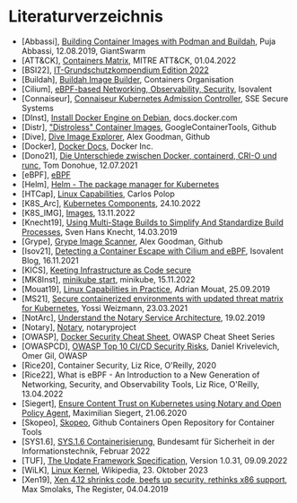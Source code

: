 # Literaturverzeichnis

- [Abbassi], [Building Container Images with Podman and Buildah](https://www.giantswarm.io/blog/building-container-images-with-podman-and-buildah), Puja Abbassi, 12.08.2019, GiantSwarm
- [ATT&CK], [Containers Matrix](https://attack.mitre.org/matrices/enterprise/containers/), MITRE ATT&CK, 01.04.2022
- [BSI22], [IT-Grundschutzkompendium Edition 2022](https://www.bsi.bund.de/SharedDocs/Downloads/DE/BSI/Grundschutz/Kompendium/IT_Grundschutz_Kompendium_Edition2022.pdf?__blob=publicationFile&v=3)
- [Buildah], [Buildah Image Builder](https://buildah.io/), Containers Organisation
- [Cilium], [eBPF-based Networking, Observability, Security](cilium.io), Isovalent
- [Connaiseur], [Connaiseur Kubernetes Admission Controller](https://github.com/sse-secure-systems/connaisseur), SSE Secure Systems
- [DInst], [Install Docker Engine on Debian](https://docs.docker.com/engine/install/debian/), docs.docker.com
- [Distr], ["Distroless" Container Images](https://github.com/GoogleContainerTools/distroless), GoogleContainerTools, Github
- [Dive], [Dive Image Explorer](https://github.com/wagoodman/dive), Alex Goodman, Github
- [Docker], [Docker Docs](https://docs.docker.com/), Docker Inc.
- [Dono21], [Die Unterschiede zwischen Docker, containerd, CRI-O und runc](https://www.kreyman.de/index.php/others/linux-kubernetes/232-unterschiede-zwischen-docker-containerd-cri-o-und-runc), Tom Donohue, 12.07.2021
- [eBPF], [eBPF](https://ebpf.io/)
- [Helm], [Helm - The package manager for Kubernetes](https://helm.sh/)
- [HTCap], [Linux Capabilities](https://book.hacktricks.xyz/linux-hardening/privilege-escalation/linux-capabilities), Carlos Polop
- [K8S_Arc], [Kubernetes Components](https://kubernetes.io/docs/concepts/overview/components/), 24.10.2022
- [K8S_IMG], [Images](https://kubernetes.io/docs/concepts/containers/images/), 13.11.2022
- [Knecht19], [Using Multi-Stage Builds to Simplify And Standardize Build Processes](https://medium.com/capital-one-tech/multi-stage-builds-and-dockerfile-b5866d9e2f84), Sven Hans Knecht, 14.03.2019
- [Grype], [Grype Image Scanner](https://github.com/anchore/grype), Alex Goodman, Github
- [Isov21], [Detecting a Container Escape with Cilium and eBPF](https://isovalent.com/blog/post/2021-11-container-escape/), Isovalent Blog, 16.11.2021
- [KICS], [Keeting Infrastructure as Code secure](https://kics.io/)
- [MK8Inst], [minikube start](https://minikube.sigs.k8s.io/docs/start/), minikube, 15.11.2022
- [Mouat19], [Linux Capabilities in Practice](https://blog.container-solutions.com/linux-capabilities-in-practice), Adrian Mouat, 25.09.2019
- [MS21], [Secure containerized environments with updated threat matrix for Kubernetes](https://www.microsoft.com/en-us/security/blog/2021/03/23/secure-containerized-environments-with-updated-threat-matrix-for-kubernetes/), Yossi Weizmann, 23.03.2021
- [NotArc], [Understand the Notary Service Architecture](https://github.com/notaryproject/notary/blob/master/docs/service_architecture.md#threat-model), 19.02.2019
- [Notary], [Notary](https://github.com/notaryproject/notary), notaryproject
- [OWASP], [Docker Security Cheat Sheet](https://cheatsheetseries.owasp.org/cheatsheets/Docker_Security_Cheat_Sheet.html), OWASP Cheat Sheet Series
- [OWASPCD], [OWASP Top 10 CI/CD Security Risks](https://owasp.org/www-project-top-10-ci-cd-security-risks/), Daniel Krivelevich, Omer Gil, OWASP
- [Rice20], Container Security, Liz Rice, O'Reilly, 2020
- [Rice22], What is eBPF - An Introduction to a New Generation of Networking, Security, and Observability Tools, Liz Rice, O'Reilly, 13.04.2022
- [Siegert], [Ensure Content Trust on Kubernetes using Notary and Open Policy Agent](https://siegert-maximilian.medium.com/ensure-content-trust-on-kubernetes-using-notary-and-open-policy-agent-485ab3a9423c#97b0), Maximilian Siegert, 21.06.2020
- [Skopeo], [Skopeo](https://github.com/containers/skopeo), Github Containers Open Repository for Container Tools
- [SYS1.6], [SYS.1.6 Containerisierung](https://www.bsi.bund.de/SharedDocs/Downloads/DE/BSI/Grundschutz/IT-GS-Kompendium_Einzel_PDFs_2022/07_SYS_IT_Systeme/SYS_1_6_Containerisierung_Edition_2022.pdf?__blob=publicationFile&v=3), Bundesamt für Sicherheit in der Informationstechnik, Februar 2022
- [TUF], [The Update Framework Specification](https://theupdateframework.github.io/specification/latest/), Version 1.0.31, 09.09.2022
- [WiLK], [Linux Kernel](https://en.wikipedia.org/wiki/Linux_kernel), Wikipedia, 23. Oktober 2023
- [Xen19], [Xen 4.12 shrinks code, beefs up security, rethinks x86 support](https://www.theregister.com/2019/04/04/xen_412_release/), Max Smolaks, The Register, 04.04.2019

